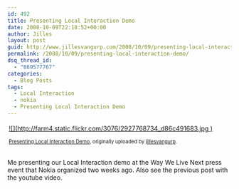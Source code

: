 ```yaml
---
id: 492
title: Presenting Local Interaction Demo
date: 2008-10-09T22:18:52+00:00
author: Jilles
layout: post
guid: http://www.jillesvangurp.com/2008/10/09/presenting-local-interaction-demo/
permalink: /2008/10/09/presenting-local-interaction-demo/
dsq_thread_id:
  - "869577767"
categories:
  - Blog Posts
tags:
  - Local Interaction
  - nokia
  - Presenting Local Interaction Demo
---
```

<div style="text-align: left; padding: 3px;">
<a href="http://www.flickr.com/photos/jillesvangurp/2927768734/" title="photo sharing">![](http://farm4.static.flickr.com/3076/2927768734_d86c491683.jpg )</a>

<span style="font-size: 0.8em; margin-top: 0px;"><a href="http://www.flickr.com/photos/jillesvangurp/2927768734/">Presenting Local Interaction Demo</a>, originally uploaded by <a href="http://www.flickr.com/people/jillesvangurp/">jillesvangurp</a>.</span>
</div>
<p>
Me presenting our Local Interaction demo at the Way We Live Next press event that Nokia organized two weeks ago. Also see the previous post with the youtube video.
</p>
